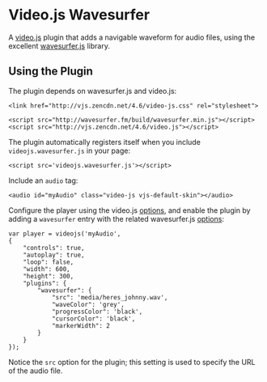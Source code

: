 Video.js Wavesurfer
===================

A [video.js](http://www.videojs.com/) plugin that adds a navigable waveform
for audio files, using the excellent [wavesurfer.js](https://github.com/katspaugh/wavesurfer.js)
library.

Using the Plugin
----------------

The plugin depends on wavesurfer.js and video.js:

    <link href="http://vjs.zencdn.net/4.6/video-js.css" rel="stylesheet">
    
    <script src="http://wavesurfer.fm/build/wavesurfer.min.js"></script>
    <script src="http://vjs.zencdn.net/4.6/video.js"></script>

The plugin automatically registers itself when you include `videojs.wavesurfer.js`
in your page:

    <script src='videojs.wavesurfer.js'></script>

Include an `audio` tag:

    <audio id="myAudio" class="video-js vjs-default-skin"></audio>

Configure the player using the video.js
[options](https://github.com/videojs/video.js/blob/master/docs/guides/options.md),
and enable the plugin by adding a `wavesurfer` entry with the related wavesurfer.js
[options](https://github.com/katspaugh/wavesurfer.js#options):

    var player = videojs('myAudio',
    {
        "controls": true,
        "autoplay": true,
        "loop": false,
        "width": 600,
        "height": 300,
        "plugins": {
            "wavesurfer": {
                "src": 'media/heres_johnny.wav',
                "waveColor": 'grey',
                "progressColor": 'black',
                "cursorColor": 'black',
                "markerWidth": 2
            }
        }
    });

 Notice the `src` option for the plugin; this setting is used to specify the
 URL of the audio file.
